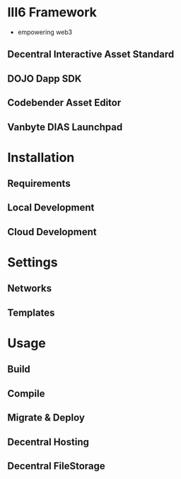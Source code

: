 # III6 Framework

+ empowering web3

## Decentral Interactive Asset Standard

## DOJO Dapp SDK

## Codebender Asset Editor

## Vanbyte DIAS Launchpad

# Installation

## Requirements

## Local Development

## Cloud Development

# Settings

## Networks

## Templates

# Usage

## Build

## Compile

## Migrate & Deploy

## Decentral Hosting

## Decentral FileStorage
